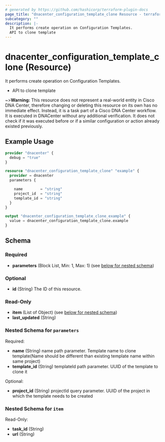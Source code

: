 ```yaml
---
# generated by https://github.com/hashicorp/terraform-plugin-docs
page_title: "dnacenter_configuration_template_clone Resource - terraform-provider-dnacenter"
subcategory: ""
description: |-
  It performs create operation on Configuration Templates.
  API to clone template
---
```


# dnacenter_configuration_template_clone (Resource)

It performs create operation on Configuration Templates.

- API to clone template

~>**Warning:**
This resource does not represent a real-world entity in Cisco DNA Center, therefore changing or deleting this resource on its own has no immediate effect.
Instead, it is a task part of a Cisco DNA Center workflow. It is executed in DNACenter without any additional verification. It does not check if it was executed before or if a similar configuration or action already existed previously.

## Example Usage

```terraform
provider "dnacenter" {
  debug = "true"
}

resource "dnacenter_configuration_template_clone" "example" {
  provider = dnacenter
  parameters {

    name        = "string"
    project_id  = "string"
    template_id = "string"
  }
}

output "dnacenter_configuration_template_clone_example" {
  value = dnacenter_configuration_template_clone.example
}
```

<!-- schema generated by tfplugindocs -->
## Schema

### Required

- **parameters** (Block List, Min: 1, Max: 1) (see [below for nested schema](#nestedblock--parameters))

### Optional

- **id** (String) The ID of this resource.

### Read-Only

- **item** (List of Object) (see [below for nested schema](#nestedatt--item))
- **last_updated** (String)

<a id="nestedblock--parameters"></a>
### Nested Schema for `parameters`

Required:

- **name** (String) name path parameter. Template name to clone template(Name should be different than existing template name within same project)
- **template_id** (String) templateId path parameter. UUID of the template to clone it

Optional:

- **project_id** (String) projectId query parameter. UUID of the project in which the template needs to be created


<a id="nestedatt--item"></a>
### Nested Schema for `item`

Read-Only:

- **task_id** (String)
- **url** (String)


